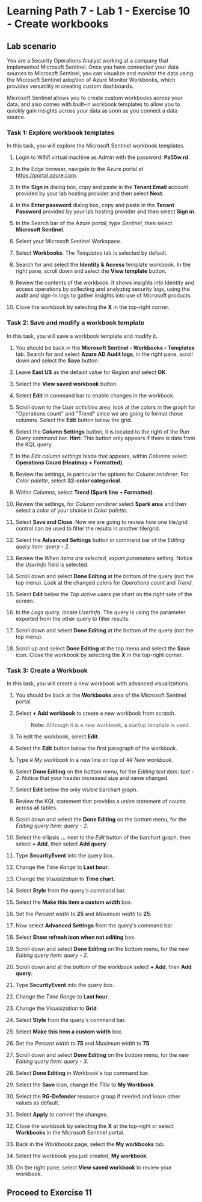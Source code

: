 # Learning Path 7 - Lab 1 - Exercise 10 - Create workbooks

## Lab scenario

You are a Security Operations Analyst working at a company that implemented Microsoft Sentinel. Once you have connected your data sources to Microsoft Sentinel, you can visualize and monitor the data using the Microsoft Sentinel adoption of Azure Monitor Workbooks, which provides versatility in creating custom dashboards. 

Microsoft Sentinel allows you to create custom workbooks across your data, and also comes with built-in workbook templates to allow you to quickly gain insights across your data as soon as you connect a data source.


### Task 1: Explore workbook templates

In this task, you will explore the Microsoft Sentinel workbook templates.

1. Login to WIN1 virtual machine as Admin with the password: **Pa55w.rd**.  

1. In the Edge browser, navigate to the Azure portal at https://portal.azure.com.

1. In the **Sign in** dialog box, copy and paste in the **Tenant Email** account provided by your lab hosting provider and then select **Next**.

1. In the **Enter password** dialog box, copy and paste in the **Tenant Password** provided by your lab hosting provider and then select **Sign in**.

1. In the Search bar of the Azure portal, type *Sentinel*, then select **Microsoft Sentinel**.

1. Select your Microsoft Sentinel Workspace.

1. Select **Workbooks**. The *Templates* tab is selected by default.

1. Search for and select the **Identity & Access** template workbook. In the right pane, scroll down and select the **View template** button.

1. Review the contents of the workbook. It shows insights into Identity and access operations by collecting and analyzing security logs, using the audit and sign-in logs to gather insights into use of Microsoft products.

1. Close the workbook by selecting the **X** in the top-right corner.


### Task 2: Save and modify a workbook template

In this task, you will save a workbook template and modify it.

1. You should be back in the **Microsoft Sentinel - Workbooks - Templates** tab. Search for and select **Azure AD Audit logs**, in the right pane, scroll down and select the **Save** button. 

1. Leave **East US** as the default value for *Region* and select **OK**.

1. Select the **View saved workbook** button.

1. Select **Edit** in command bar to enable changes in the workbook.

1. Scroll down to the *User activities* area, look at the colors in the graph for "Operations count" and "Trend" since we are going to format those columns. Select the **Edit** button below the grid.

1. Select the **Column Settings** button, it is located to the right of the *Run Query* command bar. **Hint:** This button only appears if there is data from the KQL query.

1. In the *Edit column settings* blade that appears, within *Columns* select **Operations Count (Heatmap + Formatted)**.

1. Review the settings, in particular the options for *Column renderer*. For *Color palette*, select **32-color categorical**.

1. Within *Columns*, select **Trend (Spark line + Formatted)**.

1. Review the settings, for *Column renderer* select **Spark area** and then select a color of your choice in *Color palette*.

1. Select **Save and Close**. Now we are going to review how one tile/grid control can be used to filter the results in another tile/grid.

1. Select the **Advanced Settings** button in command bar of the *Editing query item: query - 2*.

1. Review the *When items are selected, export parameters* setting. Notice the *UserInfo* field is selected.

1. Scroll down and select **Done Editing** at the bottom of the query (not the top menu). Look at the changed colors for *Operations count* and *Trend*.

1. Select **Edit** below the *Top active users* pie chart on the right side of the screen.  

1. In the *Logs query*, locate *UserInfo*. The query is using the parameter exported from the other query to filter results.

1. Scroll down and select **Done Editing** at the bottom of the query (not the top menu).

1. Scroll up and select **Done Editing** at the top menu and select the **Save** icon. Close the workbook by selecting the **X** in the top-right corner.


### Task 3: Create a Workbook

In this task, you will create a new workbook with advanced visualizations.

1. You should be back at the **Workbooks** area of the Microsoft Sentinel portal.

1. Select **+ Add workbook** to create a new workbook from scratch. 

    >**Note:** Although it is a new workbook, a startup template is used.

1. To edit the workbook, select **Edit**.

1. Select the **Edit** button below the first paragraph of the workbook.

1. Type *# My workbook* in a new line on top of *## New workbook*.

1. Select **Done Editing** on the bottom menu, for the *Editing text item: text - 2*. Notice that your header increased size and name changed.

1. Select **Edit** below the only visible barchart graph.

1. Review the KQL statement that provides a *union* statement of counts across all tables.

1. Scroll down and select the **Done Editing** on the bottom menu, for the *Editing query item: query - 2*.

1. Select the ellipsis **...** next to the *Edit* button of the barchart graph, then select **+ Add**, then select **Add query**.

1. Type **SecurityEvent** into the query box.

1. Change the *Time Range* to **Last hour**.

1. Change the *Visualization* to **Time chart**.

1. Select **Style** from the query's command bar.

1. Select the **Make this item a custom width** box.

1. Set the *Percent width* to **25** and *Maximum width* to **25**.

1. Now select **Advanced Settings** from the query's command bar.

1. Select **Show refresh icon when not editing** box. 

1. Scroll down and select **Done Editing** on the bottom menu, for the new *Editing query item: query - 2*.

1. Scroll down and at the bottom of the workbook select **+ Add**, then **Add query**.

1. Type **SecurityEvent** into the query box.

1. Change the *Time Range* to **Last hour**.

1. Change the *Visualization* to **Grid**.

1. Select **Style** from the query's command bar.

1. Select **Make this item a custom width** box.

1. Set the *Percent width* to **75** and *Maximum width* to **75**.

1. Scroll down and select **Done Editing** on the bottom menu, for the new *Editing query item: query - 3*.

1. Select **Done Editing** in Workbook's top command bar.

1. Select the **Save** icon, change the *Title* to **My Workbook**.

1. Select the **RG-Defender** resource group if needed and leave other values as default.

1.  Select **Apply** to commit the changes. 

1. Close the workbook by selecting the **X** at the top-right or select **Workbooks** in the Microsoft Sentinel portal.

1. Back in the *Workbooks* page, select the **My workbooks** tab.

1. Select the workbook you just created, **My workbook**.

1. On the right pane, select **View saved workbook** to review your workbook.

## Proceed to Exercise 11
